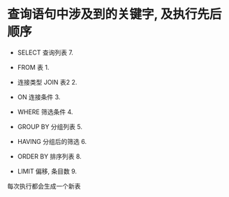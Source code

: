 # 查询语句中涉及到的关键字, 及执行先后顺序

+ SELECT  查询列表                         7.
+ FROM 表                                        1.
+ 连接类型 JOIN 表2                        2.
+ ON 连接条件                                 3.

+ WHERE 筛选条件                          4.
+ GROUP BY 分组列表                    5. 
+ HAVING 分组后的筛选                 6.
+ ORDER BY 排序列表                    8.
+ LIMIT 偏移, 条目数                       9.

每次执行都会生成一个新表

